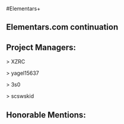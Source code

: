#Elementars+

## Elementars.com continuation



## Project Managers:
\> XZRC

\> yagel15637

\> 3s0

\> scswskid


## Honorable Mentions:
